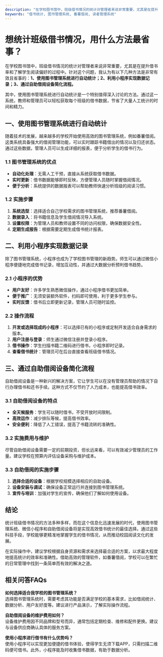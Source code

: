 ```yaml
---
description: "在学校图书馆中，班级借书情况的统计对管理者来说非常重要，尤其是在提升借书率和了解学生阅读偏好的过程中。针对这个问题，我认为有以下几种方法是非常有效且省事的：**1、使用图书管理系统进行自动统计；2、利用小程序实现数据记录；3、通过自助借阅设备简化流程。**"
keywords: "借书统计, 图书管理系统, 番薯借阅, 读者管理系统"
---
```

# 想统计班级借书情况，用什么方法最省事？

在学校图书馆中，班级借书情况的统计对管理者来说非常重要，尤其是在提升借书率和了解学生阅读偏好的过程中。针对这个问题，我认为有以下几种方法是非常有效且省事的：**1、使用图书管理系统进行自动统计；2、利用小程序实现数据记录；3、通过自助借阅设备简化流程。**

其中，使用图书管理系统进行自动统计是一个特别值得深入讨论的方法。通过这一系统，教师和管理员可以轻松获取每个班级的借书数据，节省了大量人工统计的时间和精力。

## 一、使用图书管理系统进行自动统计

随着技术的发展，越来越多的学校开始使用高效的图书管理系统，例如番薯借阅。这类系统具备强大的借阅管理功能，可以实时跟踪书籍借出的情况以及归还状态。通过这些数据，管理人员可以生成详细的报表，便于分析学生的借书行为。

### 1.1 图书管理系统的优点

- **自动化处理**：无需人工干预，直接从系统获取借书数据。
- **实时更新**：借书数据能够即时反映，方便管理人员随时掌握借阅情况。
- **便于分析**：系统提供的数据报表可以帮助教师快速分析班级的阅读习惯。

### 1.2 实施步骤

1. **系统选型**：选择适合自己学校需求的图书管理系统，推荐番薯借阅。
2. **数据录入**：将书籍信息及学生借阅情况导入系统。
3. **设置权限**：为管理人员和教师设置不同的访问权限，确保数据安全性。
4. **定期生成报告**：根据需要定期生成借书统计报表。

## 二、利用小程序实现数据记录

除了图书管理系统，小程序也成为了学校图书管理的新趋势。师生可以通过微信小程序便捷地完成借书记录，增加互动性，并通过大数据分析预判借书趋势。

### 2.1 小程序的优势

- **用户友好**：许多学生熟悉微信操作，通过小程序借书更加简单。
- **便于推广**：无须安装额外软件，扫码即可使用，利于更多学生参与。
- **实时反馈**：借书后立即更新记录，管理人员可随时监控。

### 2.2 操作流程

1. **开发或选择现成的小程序**：可以选择已有的小程序或定制开发适合自身需求的版本。
2. **用户注册与登录**：师生通过微信注册并登录小程序。
3. **借书操作**：学生扫描书籍二维码进行借书，小程序即时记录。
4. **查看借书统计**：管理员可在后台直接查看班级借书情况。

## 三、通过自助借阅设备简化流程

自助借阅设备是一种新兴的解决方案，它让学生可以在没有管理员帮助的情况下自行办理借书和还书手续。这种方式不仅节约了人力成本，也能提高借书效率。

### 3.1 自助借阅设备的特点

- **全天候服务**：学生可以随时借书，不受开放时间限制。
- **高效运作**：减少排队等候，提高借书效率。
- **安全便利**：降低了人工错误，提高了书籍流转的准确性。

### 3.2 实施费用与维护

尽管自助借阅设备需要一定的前期投资，但长远来看，可以有效减少管理员的工作量。建议学校在预算内评估设备采购与维护成本。

### 3.3 自助借阅的实施步骤

1. **选择合适的设备**：根据学校规模选择相应的自助设备。
2. **设备安装与调试**：确保设备正常运行并连接到图书管理系统。
3. **宣传与培训**：加强对学生的宣传，确保他们了解如何使用设备。

## 结论

统计班级借书情况的方法多种多样，而在这个信息化迅速发展的时代，使用图书管理系统、微信小程序和自助借阅设备将是实现高效借书统计的最佳选择。通过这些科技手段，学校能够更精准地掌握学生的借书情况，从而推动校园阅读文化的发展。

在实际操作中，建议学校根据自身资源和需求来选择最合适的方案，以求最大程度地提高统计的效率和准确性。借助高效的管理软件，如番薯借阅，学校可以在繁忙的日常管理中找到一条简单而有效的解决之道。

## 相关问答FAQs

**如何选择适合我学校的图书管理系统？**  
选择图书管理系统时，需要考虑其功能是否满足学校的基本需求，比如借阅统计、数据分析、用户友好度等。建议进行产品演示，了解实际操作流程。

**自助借阅设备的维护费用如何？**  
设备维护费用因不同品牌和型号而异，通常包括定期检查、维修和配件更换。建议与设备供应商确认具体的服务方案。

**使用小程序进行借书有什么优势吗？**  
使用小程序可以实现更加便捷的借书体验，使得学生无须下载APP，只需扫描二维码便可借书。此外，小程序能及时收集借书数据，有助于数据分析。
